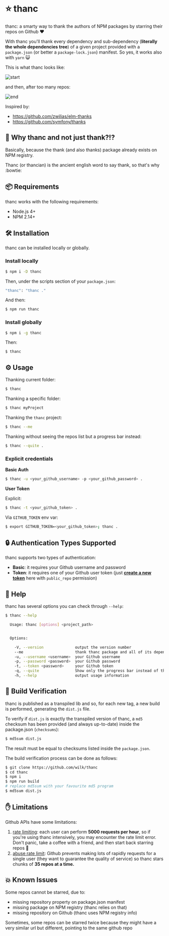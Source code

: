 # ⭐  thanc
thanc: a smarty way to thank the authors of NPM packages by starring their repos on Github :heart:

With thanc you'll thank every dependency and sub-dependency (**literally the whole dependencies tree**) of a given project provided with a `package.json` (or better a `package-lock.json`) manifest.
So yes, it works also with `yarn` 😺

This is what thanc looks like:

![start](https://github.com/wilk/thanc/raw/master/start.png "start")

and then, after too many repos:

![end](https://github.com/wilk/thanc/raw/master/end.png "end")

Inspired by:

- https://github.com/zwilias/elm-thanks
- https://github.com/symfony/thanks

## 🤔  Why thanc and not just thank?!?
Basically, because the thank (and also thanks) package already exists on NPM registry.

Thanc (or thancian) is the ancient english word to say thank, so that's why :bowtie:

## 📦 Requirements
thanc works with the following requirements:

 - Node.js 4+
 - NPM 2.14+

## 🛠  Installation
thanc can be installed locally or globally.
 
### Install locally
```bash
$ npm i -D thanc
```

Then, under the scripts section of your `package.json`:
```bash
"thanc": "thanc ."
```

And then:
```bash
$ npm run thanc
```

### Install globally
```bash
$ npm i -g thanc
```

Then:
```bash
$ thanc
```

## ⚙  Usage
Thanking current folder:

```bash
$ thanc
```

Thanking a specific folder:

```bash
$ thanc myProject
```

Thanking the `thanc` project:

```bash
$ thanc --me
```

Thanking without seeing the repos list but a progress bar instead:

```bash
$ thanc --quite .
```

### Explicit credentials

**Basic Auth**
```bash
$ thanc -u <your_github_username> -p <your_github_password> .
```

**User Token**

Explicit:
```bash
$ thanc -t <your_github_token> .
```

Via `GITHUB_TOKEN` env var:
```bash
$ export GITHUB_TOKEN=<your_github_token>; thanc .
```

## 🔒  Authentication Types Supported
thanc supports two types of authentication:

- **Basic**: it requires your Github username and password
- **Token**: it requires one of your Github user token (just **[create a new token](https://github.com/settings/tokens/new)** here with `public_repo` permission)

## 📖 Help
thanc has several options you can check through `--help`:

```bash
$ thanc --help

  Usage: thanc [options] <project_path>


  Options:

    -V, --version              output the version number
    --me                       thank thanc package and all of its dependencies
    -u, --username <username>  your Github username
    -p, --password <password>  your Github password
    -t, --token <password>     your Github token
    -q, --quite                Show only the progress bar instead of the repos list
    -h, --help                 output usage information
```

## 🔑  Build Verification
thanc is published as a transpiled lib and so, for each new tag, a new build is performed, generating the `dist.js` file.

To verify if `dist.js` is exactly the transpiled version of thanc, a `md5` checksum has been provided (and always up-to-date) inside the package.json (`checksums`):

```bash
$ md5sum dist.js
```

The result must be equal to checksums listed inside the `package.json`.

The build verification process can be done as follows:

```bash
$ git clone https://github.com/wilk/thanc
$ cd thanc
$ npm i
$ npm run build
# replace md5sum with your favourite md5 program
$ md5sum dist.js
```

## ✋  Limitations
Github APIs have some limitations:

1. [rate limiting](https://developer.github.com/v3/#rate-limiting): each user can perform **5000 requests per hour**, so if you're using thanc intensively, you may encounter the rate limit error. Don't panic, take a coffee with a friend, and then start back starring repos :muscle:
2. [abuse rate limit](https://developer.github.com/v3/#abuse-rate-limits): Github prevents making lots of rapidly requests for a single user (they want to guarantee the quality of service) so thanc stars chunks of **35 repos at a time.**

## 💥  Known Issues
Some repos cannot be starred, due to:

- missing repository property on package.json manifest
- missing package on NPM registry (thanc relies on that)
- missing repository on Github (thanc uses NPM registry info)

Sometimes, some repos can be starred twice because they might have a very similar url but different, pointing to the same github repo